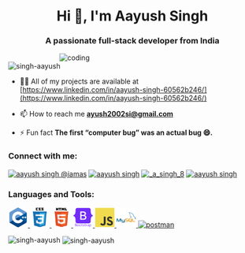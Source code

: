 <!--![logo](https://github.com/singh-aayush/singh-aayush/blob/main/Grey%20Minimalist%20Modern%20Social%20Media%20Specialist%20LinkedIn%20Banner.png)-->
<h1 align="center">Hi 👋, I'm Aayush Singh</h1>
<h3 align="center">A passionate full-stack developer from India</h3>

<img align="right" alt="coding" width="400" src="https://media3.giphy.com/media/v1.Y2lkPTc5MGI3NjExeGJ0OWJmeHJuZGswaWdjajdwMGNhN3J3OWE4dmM3cXMwMjN2eW8xNyZlcD12MV9naWZzX3NlYXJjaCZjdD1n/qgQUggAC3Pfv687qPC/giphy.gif">

<p align="left"> <img src="https://komarev.com/ghpvc/?username=singh-aayush&label=Profile%20views&color=0e75b6&style=flat" alt="singh-aayush" /> </p>

- 👨‍💻 All of my projects are available at [https://www.linkedin.com/in/aayush-singh-60562b246/](https://www.linkedin.com/in/aayush-singh-60562b246/)

- 📫 How to reach me **ayush2002si@gmail.com**

- ⚡ Fun fact **The first “computer bug” was an actual bug 😄.**

<h3 align="left">Connect with me:</h3>
<p align="left">
<a href="https://twitter.com/aayush singh @iamas" target="blank"><img align="center" src="https://raw.githubusercontent.com/rahuldkjain/github-profile-readme-generator/master/src/images/icons/Social/twitter.svg" alt="aayush singh @iamas" height="30" width="40" /></a>
<a href="https://linkedin.com/in/aayush singh" target="blank"><img align="center" src="https://raw.githubusercontent.com/rahuldkjain/github-profile-readme-generator/master/src/images/icons/Social/linked-in-alt.svg" alt="aayush singh" height="30" width="40" /></a>
<a href="https://instagram.com/_a_singh_8" target="blank"><img align="center" src="https://raw.githubusercontent.com/rahuldkjain/github-profile-readme-generator/master/src/images/icons/Social/instagram.svg" alt="_a_singh_8" height="30" width="40" /></a>
<a href="https://medium.com/aayush singh" target="blank"><img align="center" src="https://raw.githubusercontent.com/rahuldkjain/github-profile-readme-generator/master/src/images/icons/Social/medium.svg" alt="aayush singh" height="30" width="40" /></a>
</p>

<h3 align="left">Languages and Tools:</h3>
<p align="left"> <a href="https://www.w3schools.com/cpp/" target="_blank" rel="noreferrer"> <img src="https://raw.githubusercontent.com/devicons/devicon/master/icons/cplusplus/cplusplus-original.svg" alt="cplusplus" width="40" height="40"/> </a> <a href="https://www.w3schools.com/css/" target="_blank" rel="noreferrer"> <img src="https://raw.githubusercontent.com/devicons/devicon/master/icons/css3/css3-original-wordmark.svg" alt="css3" width="40" height="40"/> </a> <a href="https://www.w3.org/html/" target="_blank" rel="noreferrer"> <img src="https://raw.githubusercontent.com/devicons/devicon/master/icons/html5/html5-original-wordmark.svg" alt="html5" width="40" height="40"/> </a><a href="https://getbootstrap.com" target="_blank" rel="noreferrer"> <img src="https://raw.githubusercontent.com/devicons/devicon/master/icons/bootstrap/bootstrap-plain-wordmark.svg" alt="bootstrap" width="40" height="40"/> </a>  <a href="https://developer.mozilla.org/en-US/docs/Web/JavaScript" target="_blank" rel="noreferrer"> <img src="https://raw.githubusercontent.com/devicons/devicon/master/icons/javascript/javascript-original.svg" alt="javascript" width="40" height="40"/> </a> <a href="https://www.mysql.com/" target="_blank" rel="noreferrer"> <img src="https://raw.githubusercontent.com/devicons/devicon/master/icons/mysql/mysql-original-wordmark.svg" alt="mysql" width="40" height="40"/> </a> <a href="https://postman.com" target="_blank" rel="noreferrer"> <img src="https://www.vectorlogo.zone/logos/getpostman/getpostman-icon.svg" alt="postman" width="40" height="40"/> </a> </p>

<p><img align="left" src="https://github-readme-stats.vercel.app/api/top-langs?username=singh-aayush&show_icons=true&locale=en&layout=compact" alt="singh-aayush" /></p>

<p>&nbsp;<img align="center" src="https://github-readme-stats.vercel.app/api?username=singh-aayush&show_icons=true&locale=en" alt="singh-aayush" /></p>

